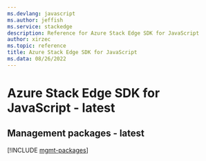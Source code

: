 ```yaml
---
ms.devlang: javascript
ms.author: jeffish
ms.service: stackedge
description: Reference for Azure Stack Edge SDK for JavaScript
author: xirzec
ms.topic: reference
title: Azure Stack Edge SDK for JavaScript
ms.data: 08/26/2022
---
```

# Azure Stack Edge SDK for JavaScript - latest

## Management packages - latest
[!INCLUDE [mgmt-packages](stack-edge-mgmt-index.md)]